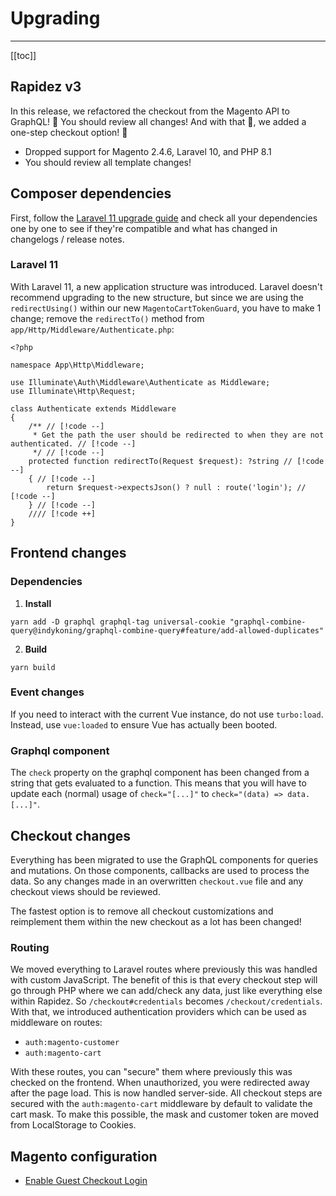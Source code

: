 # Upgrading

---

[[toc]]

## Rapidez v3

In this release, we refactored the checkout from the Magento API to GraphQL! 🚨 You should review all changes! And with that 🥁, we added a one-step checkout option! 🚀

- Dropped support for Magento 2.4.6, Laravel 10, and PHP 8.1
- You should review all template changes!

## Composer dependencies

First, follow the [Laravel 11 upgrade guide](https://laravel.com/docs/11.x/upgrade) and check all your dependencies one by one to see if they're compatible and what has changed in changelogs / release notes.

### Laravel 11

With Laravel 11, a new application structure was introduced. Laravel doesn't recommend upgrading to the new structure, but since we are using the `redirectUsing()` within our new `MagentoCartTokenGuard`, you have to make 1 change; remove the `redirectTo()` method from `app/Http/Middleware/Authenticate.php`:
```code
<?php

namespace App\Http\Middleware;

use Illuminate\Auth\Middleware\Authenticate as Middleware;
use Illuminate\Http\Request;

class Authenticate extends Middleware
{
    /** // [!code --]
     * Get the path the user should be redirected to when they are not authenticated. // [!code --]
     */ // [!code --]
    protected function redirectTo(Request $request): ?string // [!code --]
    { // [!code --]
        return $request->expectsJson() ? null : route('login'); // [!code --]
    } // [!code --]
    //// [!code ++]
}
```

## Frontend changes
### Dependencies

1. **Install**
```
yarn add -D graphql graphql-tag universal-cookie "graphql-combine-query@indykoning/graphql-combine-query#feature/add-allowed-duplicates"
```
2. **Build**
```
yarn build
```

### Event changes

If you need to interact with the current Vue instance, do not use `turbo:load`. Instead, use `vue:loaded` to ensure Vue has actually been booted.

### Graphql component

The `check` property on the graphql component has been changed from a string that gets evaluated to a function. This means that you will have to update each (normal) usage of `check="[...]"` to `check="(data) => data.[...]"`.

## Checkout changes

Everything has been migrated to use the GraphQL components for queries and mutations. On those components, callbacks are used to process the data. So any changes made in an overwritten `checkout.vue` file and any checkout views should be reviewed.

The fastest option is to remove all checkout customizations and reimplement them within the new checkout as a lot has been changed!

### Routing

We moved everything to Laravel routes where previously this was handled with custom JavaScript. The benefit of this is that every checkout step will go through PHP where we can add/check any data, just like everything else within Rapidez. So `/checkout#credentials` becomes `/checkout/credentials`. With that, we introduced authentication providers which can be used as middleware on routes:

- `auth:magento-customer`
- `auth:magento-cart`

With these routes, you can "secure" them where previously this was checked on the frontend. When unauthorized, you were redirected away after the page load. This is now handled server-side. All checkout steps are secured with the `auth:magento-cart` middleware by default to validate the cart mask. To make this possible, the mask and customer token are moved from LocalStorage to Cookies.

## Magento configuration

- [Enable Guest Checkout Login](configuration.md#enable-guest-checkout-login)